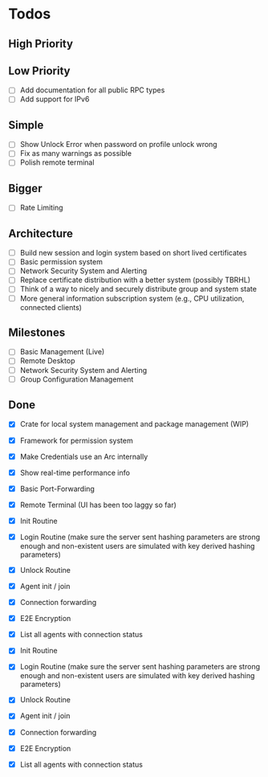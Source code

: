 # Todos

## High Priority

## Low Priority
- [ ] Add documentation for all public RPC types
- [ ] Add support for IPv6

## Simple
- [ ] Show Unlock Error when password on profile unlock wrong
- [ ] Fix as many warnings as possible
- [ ] Polish remote terminal

## Bigger
- [ ] Rate Limiting

## Architecture
- [ ] Build new session and login system based on short lived certificates
- [ ] Basic permission system
- [ ] Network Security System and Alerting
- [ ] Replace certificate distribution with a better system (possibly TBRHL)
- [ ] Think of a way to nicely and securely distribute group and system state
- [ ] More general information subscription system (e.g., CPU utilization, connected clients)

## Milestones
- [ ] Basic Management (Live)
- [ ] Remote Desktop
- [ ] Network Security System and Alerting
- [ ] Group Configuration Management

## Done
- [X] Crate for local system management and package management (WIP)
- [X] Framework for permission system
- [X] Make Credentials use an Arc internally
- [X] Show real-time performance info
- [X] Basic Port-Forwarding
- [x] Remote Terminal (UI has been too laggy so far)
- [x] Init Routine
- [x] Login Routine (make sure the server sent hashing parameters are strong enough and non-existent users are simulated with key derived hashing parameters)
- [x] Unlock Routine
- [x] Agent init / join
- [x] Connection forwarding
- [x] E2E Encryption
- [x] List all agents with connection status

- [x] Init Routine
- [x] Login Routine (make sure the server sent hashing parameters are strong enough and non-existent users are simulated with key derived hashing parameters)
- [x] Unlock Routine
- [x] Agent init / join
- [x] Connection forwarding
- [x] E2E Encryption
- [x] List all agents with connection status
